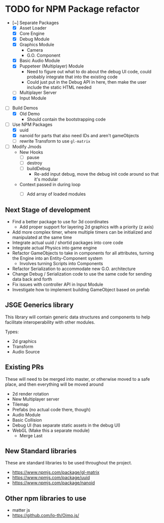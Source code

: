 # TODO for NPM Package refactor

- [~] Separate Packages
    - [x] Asset Loader
    - [x] Core Engine
    - [x] Debug Module
    - [x] Graphics Module
        - Camera
        - G.O. Component
    - [x] Basic Audio Module
    - [x] Puppeteer (Multiplayer) Module
        - Need to figure out what to do about the debug UI code, could probably integrate that into the existing code
        - Could just put in the Debug API in here, then make the user include the static HTML needed
    - [ ] Multiplayer Server
    - [x] Input Module
- [ ] Build Demos
    - [x] Old Demo
        - Should contain the bootstrapping code
- [ ] Use NPM Packages
    - [x] uuid
    - [x] nanoid for parts that also need IDs and aren't gameObjects
    - [ ] rewrite Transform to use `gl-matrix`
- [ ] Modify Jmods
    - New Hooks
        - [ ] pause
        - [ ] destroy
        - [ ] buildDebug
            - Re-add input debug, move the debug init code around so that it's modular
    - Context passed in during loop
        - [ ] Add array of loaded modules


## Next Stage of development

- Find a better package to use for 3d coordinates
    - Add proper support for layering 2d graphics with a priority (z axis)
- Add more complex timer, where multiple timers can be initialized and manipulated at the same time
- Integrate actual uuid / shortid packages into core code
- Integrate actual Physics into game engine
- Refactor GameObjects to take in components for all attributes, turning the Engine into an Entity-Component system
    - Involves turning Scripts into Components
- Refactor Serialization to accommodate new G.O. architecture
- Change Debug / Serialization code to use the same code for sending data back and forth
- Fix issues with controller API in Input Module
- Investigate how to implement building GameObject based on prefab

## JSGE Generics library

This library will contain generic data structures and components to help facilitate interoperability with other modules.

Types:
- 2d graphics
- Transform
- Audio Source

## Existing PRs

These will need to be merged into master, or otherwise moved to a safe place, and then everything will be moved around

- 2d render rotation
- New Multiplayer server
- Tilemap
- Prefabs (no actual code there, though)
- Audio Module
- Basic Collision
- Debug UI (has separate static assets in the debug UI)
- WebGL (Make this a separate module)
    - Merge Last

## New Standard libraries

These are standard libraries to be used throughout the project.

- https://www.npmjs.com/package/gl-matrix
- https://www.npmjs.com/package/uuid
- https://www.npmjs.com/package/nanoid

## Other npm libraries to use

- matter js
- https://github.com/lo-th/Oimo.js/
